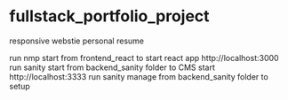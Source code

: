 # fullstack_portfolio_project
responsive webstie personal resume


run nmp start from frontend_react to start react app http://localhost:3000
run sanity start from backend_sanity folder to CMS start http://localhost:3333 
run sanity manage from backend_sanity folder to setup 



